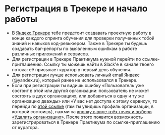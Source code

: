 # Регистрация в Трекере и начало работы
 - В [Яндекс.Трекере](https://tracker.yandex.ru/) тебе предстоит создавать проектную работу в конце каждого спринта обучения для проверки полученных тобой знаний и навыков код-ревьюером. Также в Трекере ты будешь создавать баг-репорты по выявленным ошибкам в работе различных приложений и сервисов.
 - Для регистрации в Трекере Практикума нужной перейти по ссылке-приглашению. Ссылку ты можешь найти в Slack'е в канале твоего потока: её присылает куратор в первый день обучения.
 - Для регистрации лучше использовать личный email Яндекс (@yandex.ru), который ранее не использовался в Трекере.
 - Если при регистрации ты видишь ошибку «Пользователь уже состоит в этой или другой организации: пользователь не может состоять в двух организациях, или добавиться в одну и ту же организацию дважды» или «У вас нет доступа к этому сервису», то перейди по [этой ссылке](https://connect.yandex.ru/portal/admin/profile) (там ты увидишь профиль организации, в которой состоишь), нажми на [кнопку в виде трёх точек и выбери «Удалить организацию»](https://nimb.ws/0fZ2dj). После этого появится возможность зарегистрироваться в Трекере Практикума по ссылке-приглашению от куратора.
